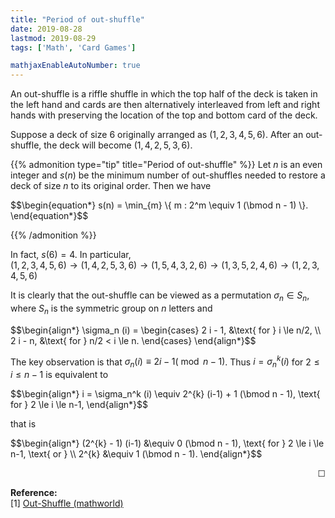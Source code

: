 ```yaml
---
title: "Period of out-shuffle"
date: 2019-08-28
lastmod: 2019-08-29
tags: ['Math', 'Card Games']

mathjaxEnableAutoNumber: true
---
```


An out-shuffle is a riffle shuffle in which the top half of the deck is taken in the left hand and cards are then alternatively interleaved from left and right hands with preserving the location of the top and bottom card of the deck.

Suppose a deck of size $6$ originally arranged as $(1, 2, 3, 4, 5, 6)$. After an out-shuffle, the deck will become $(1, 4, 2, 5, 3, 6)$.

{{% admonition type="tip" title="Period of out-shuffle" %}}
Let $n$ is an even integer and $s(n)$ be the minimum number of out-shuffles needed to restore a deck of size $n$ to its original order. Then we have

<div>$$\begin{equation*}
s(n) = \min_{m} \{ m : 2^m \equiv 1 (\bmod n - 1)  \}.
\end{equation*}$$</div>

{{% /admonition %}}

<!--more-->

In fact, $s(6) = 4$. In particular,  
$(1,2,3,4,5,6) \rightarrow (1,4,2,5,3,6) \rightarrow (1,5,4,3,2,6) \rightarrow (1,3,5,2,4,6) \rightarrow (1,2,3,4,5,6)$

It is clearly that the out-shuffle can be viewed as a permutation $\sigma_n \in S_n$, where $S_n$ is the symmetric group on $n$ letters and

<div>$$\begin{align*}
\sigma_n (i) = 
\begin{cases}
2 i - 1, &\text{ for } i \le n/2, \\
2 i - n, &\text{ for } n/2 < i \le n. 
\end{cases}
\end{align*}$$</div>

<!-- Then, $s(n)$ is equal to the order of $\sigma_n$. In particular, $\sigma_6 = (1) (2~3~5~4) (6)$, and the order of $\sigma_6$ is $4$ apparently. -->

The key observation is that $\sigma_n(i) \equiv 2i - 1 (\bmod n - 1)$. Thus $i = \sigma_n^k (i)$ for $2 \le i \le n-1$ is equivalent to

<div>$$\begin{align*}
i = \sigma_n^k (i) \equiv 2^{k} (i-1) + 1 (\bmod n - 1), \text{ for } 2 \le i \le n-1,
\end{align*}$$</div>

that is 

<div>$$\begin{align*}
(2^{k} - 1) (i-1) &\equiv 0 (\bmod n - 1), \text{ for } 2 \le i \le n-1, \text{ or } \\
2^{k} &\equiv 1 (\bmod n - 1).
\end{align*}$$</div>

<p align="right">☐</p>

__Reference:__  
[1] [Out-Shuffle (mathworld)](http://mathworld.wolfram.com/Out-Shuffle.html)

